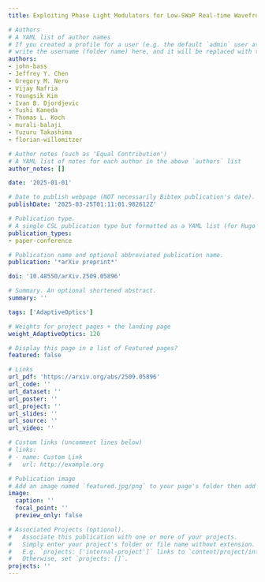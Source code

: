 ```yaml
---
title: Exploiting Phase Light Modulators for Low-SWaP Real-time Wavefront Correction at High-Resolution

# Authors
# A YAML list of author names
# If you created a profile for a user (e.g. the default `admin` user at `content/authors/admin/`), 
# write the username (folder name) here, and it will be replaced with their full name and linked to their profile.
authors:
- john-bass
- Jeffrey Y. Chen
- Gregory M. Nero
- Vijay Nafria
- Youngsik Kim
- Ivan B. Djordjevic
- Yushi Kaneda
- Thomas L. Koch
- murali-balaji
- Yuzuru Takashima
- florian-willomitzer

# Author notes (such as 'Equal Contribution')
# A YAML list of notes for each author in the above `authors` list
author_notes: []

date: '2025-01-01'

# Date to publish webpage (NOT necessarily Bibtex publication's date).
publishDate: '2025-03-25T01:11:01.982612Z'

# Publication type.
# A single CSL publication type but formatted as a YAML list (for Hugo requirements).
publication_types:
- paper-conference

# Publication name and optional abbreviated publication name.
publication: '*arXiv preprint*'

doi: '10.48550/arXiv.2509.05896'

# Summary. An optional shortened abstract.
summary: ''

tags: ['AdaptiveOptics']

# Weights for project pages + the landing page
weight_AdaptiveOptics: 120

# Display this page in a list of Featured pages?
featured: false

# Links
url_pdf: 'https://arxiv.org/abs/2509.05896'
url_code: ''
url_dataset: ''
url_poster: ''
url_project: ''
url_slides: ''
url_source: ''
url_video: ''

# Custom links (uncomment lines below)
# links:
# - name: Custom Link
#   url: http://example.org

# Publication image
# Add an image named `featured.jpg/png` to your page's folder then add a caption below.
image:
  caption: ''
  focal_point: ''
  preview_only: false

# Associated Projects (optional).
#   Associate this publication with one or more of your projects.
#   Simply enter your project's folder or file name without extension.
#   E.g. `projects: ['internal-project']` links to `content/project/internal-project/index.md`.
#   Otherwise, set `projects: []`.
projects: ''
---
```

